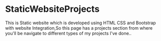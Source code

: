 # StaticWebsiteProjects
This is Static website which is developed using HTML CSS and Bootstrap with website Integration,So this page has a projects section from where you'll be navigate to different types of my projects I've done.. 
